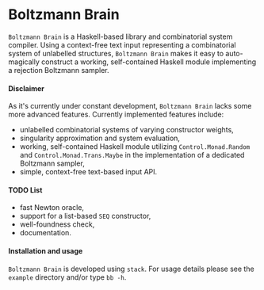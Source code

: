 # Boltzmann Brain

```Boltzmann Brain``` is a Haskell-based library and combinatorial system
compiler. Using a context-free text input representing a combinatorial system of
unlabelled structures, ```Boltzmann Brain``` makes it easy to auto-magically
construct a working, self-contained Haskell module implementing a rejection
Boltzmann sampler.

#### Disclaimer
As it's currently under constant development, ```Boltzmann Brain``` lacks some
more advanced features. Currently implemented features include:
- unlabelled combinatorial systems of varying constructor weights,
- singularity approximation and system evaluation,
- working, self-contained Haskell module utilizing ```Control.Monad.Random```
  and ```Control.Monad.Trans.Maybe``` in the implementation of a dedicated
Boltzmann sampler,
- simple, context-free text-based input API.

#### TODO List
- fast Newton oracle,
- support for a list-based ```SEQ``` constructor,
- well-foundness check,
- documentation.

#### Installation and usage
```Boltzmann Brain``` is developed using ```stack```. For usage details please
see the ```example``` directory and/or type ```bb -h```.
